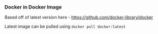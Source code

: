 ### Docker in Docker Image

Based off of latest version here - https://github.com/docker-library/docker

Latest image can be pulled using `docker pull docker:latest`